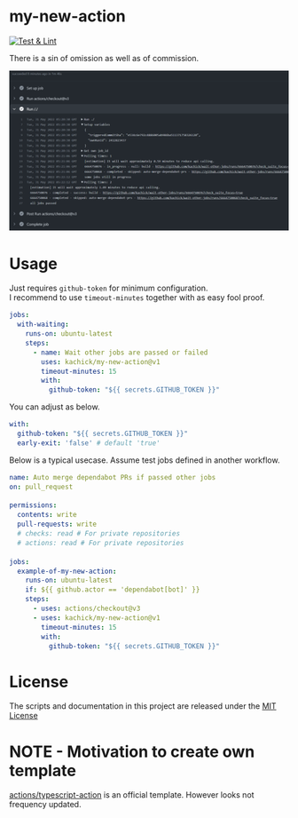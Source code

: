 # my-new-action

[![Test & Lint](https://github.com/kachick/my-new-action/actions/workflows/test.yml/badge.svg?branch=main)](https://github.com/kachick/my-new-action/actions/workflows/test.yml)

There is a sin of omission as well as of commission.

<img src="./assets/actual-log-v1.1.1-passed.png?raw=true" alt="Example of actual log" width=700>

# Usage

Just requires `github-token` for minimum configuration.\
I recommend to use `timeout-minutes` together with as easy fool proof.

```yaml
jobs:
  with-waiting:
    runs-on: ubuntu-latest
    steps:
      - name: Wait other jobs are passed or failed
        uses: kachick/my-new-action@v1
        timeout-minutes: 15
        with:
          github-token: "${{ secrets.GITHUB_TOKEN }}"
```

You can adjust as below.

```yaml
with:
  github-token: "${{ secrets.GITHUB_TOKEN }}"
  early-exit: 'false' # default 'true'
```

Below is a typical usecase. Assume test jobs defined in another workflow.

```yaml
name: Auto merge dependabot PRs if passed other jobs
on: pull_request

permissions:
  contents: write
  pull-requests: write
  # checks: read # For private repositories
  # actions: read # For private repositories

jobs:
  example-of-my-new-action:
    runs-on: ubuntu-latest
    if: ${{ github.actor == 'dependabot[bot]' }}
    steps:
      - uses: actions/checkout@v3
      - uses: kachick/my-new-action@v1
        timeout-minutes: 15
        with:
          github-token: "${{ secrets.GITHUB_TOKEN }}"
```

# License

The scripts and documentation in this project are released under the [MIT License](LICENSE)

# NOTE - Motivation to create own template

[actions/typescript-action](https://github.com/actions/typescript-action) is an official template. However looks not frequency updated.
